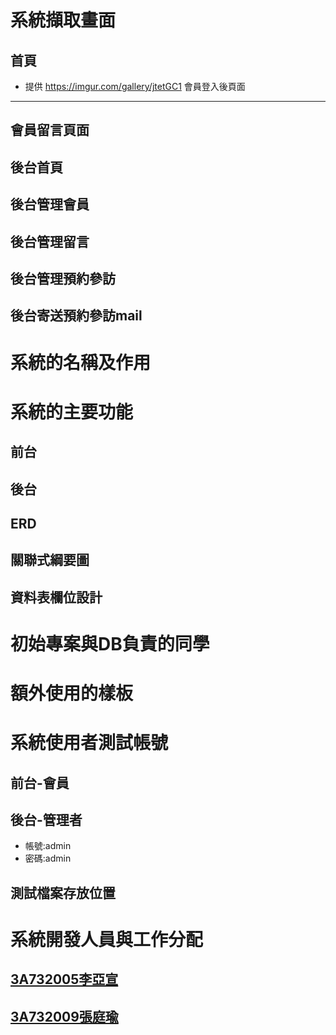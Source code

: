 系統擷取畫面
====
首頁
-------
* 提供
https://imgur.com/gallery/jtetGC1
會員登入後頁面
-------
會員留言頁面
-------
後台首頁
-------
後台管理會員
-------
後台管理留言
-------
後台管理預約參訪
-------
後台寄送預約參訪mail
-------
系統的名稱及作用
====
系統的主要功能
====
前台
-------
後台
-------
ERD
-------
關聯式綱要圖
-------
資料表欄位設計
-------
初始專案與DB負責的同學
====
額外使用的樣板
====
系統使用者測試帳號
====
前台-會員
-------
後台-管理者
-------
* 帳號:admin
* 密碼:admin

測試檔案存放位置
-------
系統開發人員與工作分配
====
[3A732005李亞宣](https://github.com/3a73205)
-------
[3A732009張庭瑜](https://github.com/3a732009)
-------
